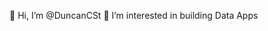 👋 Hi, I’m @DuncanCSt
👀 I’m interested in building Data Apps

<!---
DuncanCSt/DuncanCSt is a ✨ special ✨ repository because its `README.md` (this file) appears on your GitHub profile.
You can click the Preview link to take a look at your changes.
--->
